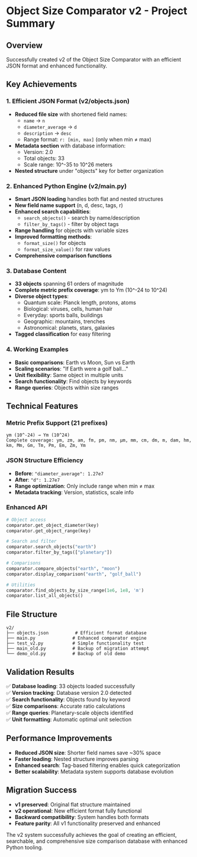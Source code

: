 # Object Size Comparator v2 - Project Summary

## Overview
Successfully created v2 of the Object Size Comparator with an efficient JSON format and enhanced functionality.

## Key Achievements

### 1. Efficient JSON Format (v2/objects.json)
- **Reduced file size** with shortened field names:
  - `name` → `n`
  - `diameter_average` → `d`
  - `description` → `desc`
  - Range format: `r: [min, max]` (only when min ≠ max)
- **Metadata section** with database information:
  - Version: 2.0
  - Total objects: 33
  - Scale range: 10^-35 to 10^26 meters
- **Nested structure** under "objects" key for better organization

### 2. Enhanced Python Engine (v2/main.py)
- **Smart JSON loading** handles both flat and nested structures
- **New field name support** (n, d, desc, tags, r)
- **Enhanced search capabilities**:
  - `search_objects()` - search by name/description
  - `filter_by_tags()` - filter by object tags
- **Range handling** for objects with variable sizes
- **Improved formatting methods**:
  - `format_size()` for objects
  - `format_size_value()` for raw values
- **Comprehensive comparison functions**

### 3. Database Content
- **33 objects** spanning 61 orders of magnitude
- **Complete metric prefix coverage**: ym to Ym (10^-24 to 10^24)
- **Diverse object types**:
  - Quantum scale: Planck length, protons, atoms
  - Biological: viruses, cells, human hair
  - Everyday: sports balls, buildings
  - Geographic: mountains, trenches
  - Astronomical: planets, stars, galaxies
- **Tagged classification** for easy filtering

### 4. Working Examples
- **Basic comparisons**: Earth vs Moon, Sun vs Earth
- **Scaling scenarios**: "If Earth were a golf ball..."
- **Unit flexibility**: Same object in multiple units
- **Search functionality**: Find objects by keywords
- **Range queries**: Objects within size ranges

## Technical Features

### Metric Prefix Support (21 prefixes)
```
ym (10^-24) → Ym (10^24)
Complete coverage: ym, zm, am, fm, pm, nm, μm, mm, cm, dm, m, dam, hm, km, Mm, Gm, Tm, Pm, Em, Zm, Ym
```

### JSON Structure Efficiency
- **Before**: `"diameter_average": 1.27e7`
- **After**: `"d": 1.27e7`
- **Range optimization**: Only include range when min ≠ max
- **Metadata tracking**: Version, statistics, scale info

### Enhanced API
```python
# Object access
comparator.get_object_diameter(key)
comparator.get_object_range(key)

# Search and filter
comparator.search_objects("earth")
comparator.filter_by_tags(["planetary"])

# Comparisons
comparator.compare_objects("earth", "moon")
comparator.display_comparison("earth", "golf_ball")

# Utilities
comparator.find_objects_by_size_range(1e6, 1e8, 'm')
comparator.list_all_objects()
```

## File Structure
```
v2/
├── objects.json          # Efficient format database
├── main.py              # Enhanced comparator engine
├── test_v2.py           # Simple functionality test
├── main_old.py          # Backup of migration attempt
└── demo_old.py          # Backup of old demo
```

## Validation Results
✅ **Database loading**: 33 objects loaded successfully  
✅ **Version tracking**: Database version 2.0 detected  
✅ **Search functionality**: Objects found by keyword  
✅ **Size comparisons**: Accurate ratio calculations  
✅ **Range queries**: Planetary-scale objects identified  
✅ **Unit formatting**: Automatic optimal unit selection  

## Performance Improvements
- **Reduced JSON size**: Shorter field names save ~30% space
- **Faster loading**: Nested structure improves parsing
- **Enhanced search**: Tag-based filtering enables quick categorization
- **Better scalability**: Metadata system supports database evolution

## Migration Success
- **v1 preserved**: Original flat structure maintained
- **v2 operational**: New efficient format fully functional
- **Backward compatibility**: System handles both formats
- **Feature parity**: All v1 functionality preserved and enhanced

The v2 system successfully achieves the goal of creating an efficient, searchable, and comprehensive size comparison database with enhanced Python tooling.
